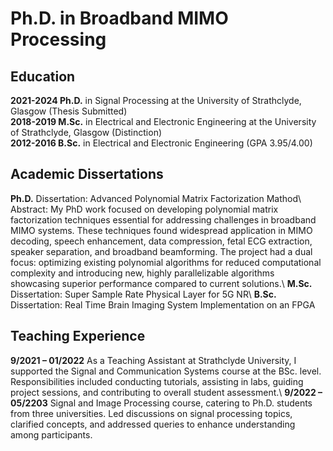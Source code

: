 # Ph.D. in Broadband MIMO Processing 
## Education
**2021-2024 Ph.D.** in Signal Processing at the University of Strathclyde, Glasgow (Thesis Submitted)\
**2018-2019 M.Sc.** in Electrical and Electronic Engineering at the University of Strathclyde, Glasgow (Distinction)\
**2012-2016 B.Sc.** in Electrical and Electronic Engineering (GPA 3.95/4.00)
## Academic Dissertations
**Ph.D.** Dissertation: Advanced Polynomial Matrix Factorization Mathod\\
Abstract: My PhD work focused on developing polynomial matrix factorization techniques essential
for addressing challenges in broadband MIMO systems. These techniques found widespread
application in MIMO decoding, speech enhancement, data compression, fetal ECG
extraction, speaker separation, and broadband beamforming. The project had a dual focus:
optimizing existing polynomial algorithms for reduced computational complexity and
introducing new, highly parallelizable algorithms showcasing superior performance
compared to current solutions.\\
**M.Sc.** Dissertation: Super Sample Rate Physical Layer for 5G NR\\
**B.Sc.** Dissertation: Real Time Brain Imaging System Implementation on an FPGA
## Teaching Experience
**9/2021 – 01/2022** As a Teaching Assistant at Strathclyde University, I supported the Signal
and Communication Systems course at the BSc. level. Responsibilities
included conducting tutorials, assisting in labs, guiding project sessions,
and contributing to overall student assessment.\\
**9/2022 – 05/2203** Signal and Image Processing course, catering to Ph.D. students from
three universities. Led discussions on signal processing topics, clarified
concepts, and addressed queries to enhance understanding among
participants.

